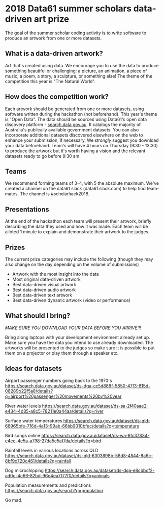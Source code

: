 # 2018 Data61 summer scholars data-driven art prize

The goal of the summer scholar coding activity is to write software to produce an artwork from one or more datasets. 

## What is a data-driven artwork?
Art that's created using data. We encourage you to use the data to produce something beautiful or challenging: a picture, an animation, a piece of music, a poem, a story, a sculpture, or something else! The theme of the competition this year is "The Natural World".

## How does the competition work?
Each artwork should be generated from one or more datasets, using software written during the hackathon (not beforehand). This year's theme is "Open Data". The data should be sourced using Data61's open data discovery platform - [search.data.gov.au](https://search.data.gov.au/). It catalogs the majority of Australia's publically available government datasets. You can also incorporate additional datasets discovered elsewhere on the web to enhance your submission, if necessary.  We *strongly* suggest you download your data beforehand. Team's will have 4 hours on Thursday (9:30 - 13:30) to produce the artwork but it's worth having a vision and the relevant datasets ready to go before 9:30 am. 

## Teams
We recommend forming teams of 3-4, with 5 the absolute maximum. We've created a channel on the data61 slack (data61.slack.com) to help find team-mates. The channel is #scholarhack2018.

## Presentations
At the end of the hackathon each team will present their artwork, briefly describing the data they used and how it was made. Each team will be alloted 1 minute to explain and demonstrate their artwork to the judges.

## Prizes
The current prize categories may include the following (though they may also change on the day depending on the volume of submissions)

  - Artwork with the most insight into the data
  - Most original data-driven artwork
  - Best data-driven visual artwork
  - Best data-driven audio artwork
  - Best data-driven text artwork
  - Best data-driven dynamic artwork (video or performance)


## What should I bring?

_MAKE SURE YOU DOWNLOAD YOUR DATA BEFORE YOU ARRIVE!!!_

Bring along laptops with your development environment already set up. Make sure you have the data you intend to use already downloaded. The artworks will be presented to the judges so make sure it is possible to put them on a projector or play them through a speaker etc.

## Ideas for datasets

Airport passenger numbers going back to the 1970's 
https://search.data.gov.au/dataset/ds-dga-cc5d888f-5850-47f3-815d-08289b22f5a8/details?q=airport%20passenger%20movements%20by%20year

River water levels
https://search.data.gov.au/dataset/ds-sa-2f40aae2-e434-4d85-a8c5-78211e0a44aa/details?q=river

Surface water temperatures
https://search.data.gov.au/dataset/ds-qld-68965bfe-716d-4a13-99ab-66bb9310bfec/details?q=temperature

Bird songs online
https://search.data.gov.au/dataset/ds-wa-9fc37834-e4ee-4e5a-a798-27da5c5af7da/details?q=bird

Rainfall levels in various locations across QLD 
https://search.data.gov.au/dataset/ds-qld-6303898b-58d8-4844-8a6c-8bf9c720c461/details?q=rainfall

Dog microchipping
https://search.data.gov.au/dataset/ds-dga-e8cbbcf2-ad0c-4c66-82bd-96e4ea7f77f0/details?q=animals

Population measurements and predictions
https://search.data.gov.au/search?q=population

Go mad.

